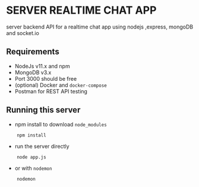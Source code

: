 # SERVER REALTIME CHAT APP

server backend API for a realtime chat app using nodejs ,express, mongoDB and socket.io


## Requirements

- NodeJs v11.x and npm
- MongoDB v3.x
- Port 3000 should be free
- (optional) Docker and `docker-compose`
- Postman for REST API testing 

## Running this server

- npm install to download `node_modules`
```
    npm install
```
- run the server directly
```
    node app.js
```
- or with `nodemon`
```
    nodemon
```

